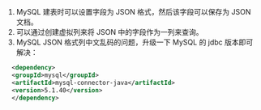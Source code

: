 1. MySQL 建表时可以设置字段为 JSON 格式，然后该字段可以保存为 JSON 文档。
2. 可以通过创建虚拟列来将 JSON 中的字段作为一列来查询。
3. MySQL JSON 格式列中文乱码的问题，升级一下 MySQL 的 jdbc 版本即可解决：
```xml
  <dependency>
  <groupId>mysql</groupId>
  <artifactId>mysql-connector-java</artifactId>
  <version>5.1.40</version>
  </dependency>
```
